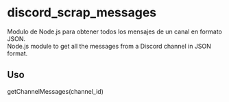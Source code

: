 # discord_scrap_messages
Modulo de Node.js para obtener todos los mensajes de un canal en formato JSON. <br/>
Node.js module to get all the messages from a Discord channel in JSON format.

## Uso
getChannelMessages(channel_id)


